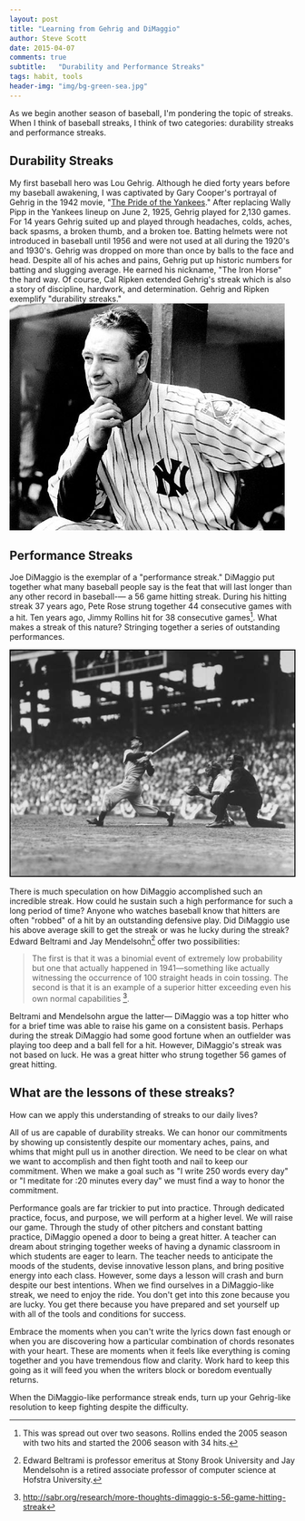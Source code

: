 ```yaml
---
layout: post
title: "Learning from Gehrig and DiMaggio"
author: Steve Scott
date: 2015-04-07
comments: true
subtitle:   "Durability and Performance Streaks"
tags: habit, tools
header-img: "img/bg-green-sea.jpg"
---
```

As we begin another season of baseball, I'm pondering the topic of streaks.  When I think of baseball streaks, I think of two categories:  durability streaks and performance streaks.  

## Durability Streaks

My first baseball hero was Lou Gehrig.  Although he died forty years before my baseball awakening, I was captivated by Gary Cooper's portrayal of Gehrig in the 1942 movie, "[The Pride of the Yankees](http://en.wikipedia.org/wiki/The_Pride_of_the_Yankees)." After replacing Wally Pipp in the Yankees lineup on June 2, 1925, Gehrig played for 2,130 games.  For 14 years Gehrig suited up and played through headaches, colds, aches, back spasms, a broken thumb, and a broken toe.  Batting helmets were not introduced in baseball until 1956 and were not used at all during the 1920's and 1930's.  Gehrig was dropped on more than once by balls to the face and head.  Despite all of his aches and pains, Gehrig put up historic numbers for batting and slugging average.  He earned his nickname, "The Iron Horse" the hard way.  Of course, Cal Ripken extended Gehrig's streak which is also a story of discipline, hardwork, and determination.  Gehrig and Ripken exemplify "durability streaks." ![Lou Gehrig](/img/lou-Gehrig.jpg)

## Performance Streaks
Joe DiMaggio is the exemplar of a "performance streak." DiMaggio put together what many baseball people say is the feat that will last longer than any other record in baseball-— a 56 game hitting streak.  During his hitting streak 37 years ago, Pete Rose strung together 44 consecutive games with a hit.  Ten years ago, Jimmy Rollins hit for 38 consecutive games[^1].  What makes a streak of this nature?  Stringing together a series of outstanding performances.

![Joe DiMaggio](/img/joe_dimaggio_hitting.jpg)

There is much speculation on how DiMaggio accomplished such an incredible streak.  How could he sustain such a high performance for such a long period of time?  Anyone who watches baseball know that hitters are often "robbed" of a hit by an outstanding defensive play.  Did DiMaggio use his above average skill to get the streak or was he lucky during the streak?  Edward Beltrami and Jay Mendelsohn[^2] offer two possibilities: 

> The first is that it was a binomial event of extremely low probability but one that actually happened in 1941—something like actually witnessing the occurrence of 100 straight heads in coin tossing. The second is that it is an example of a superior hitter exceeding even his own normal capabilities [^sabr].

Beltrami and Mendelsohn argue the latter— DiMaggio was a top hitter who for a brief time was able to raise his game on a consistent basis.   Perhaps during the streak DiMaggio had some good fortune when an outfielder was playing too deep and a ball fell for a hit.  However, DiMaggio's streak was not based on luck.  He was a great hitter who strung together 56 games of great hitting.


## What are the lessons of these streaks?

How can we apply this understanding of streaks to our daily lives?  

All of us are capable of durability streaks.  We can honor our commitments by showing up consistently despite our momentary aches, pains, and whims that might pull us in another direction.  We need to be clear on what we want to accomplish and then fight tooth and nail to keep our commitment.  When we make a goal such as "I write 250 words every day" or "I meditate for :20 minutes every day" we must find a way to honor the commitment.

Performance goals are far trickier to put into practice.  Through dedicated practice, focus, and purpose, we will perform at a higher level.  We will raise our game.  Through the study of other pitchers and constant batting practice, DiMaggio opened a door to being a great hitter.  A teacher can dream about stringing together weeks of having a dynamic classroom in which students are eager to learn.  The teacher needs to anticipate the moods of the students, devise innovative lesson plans, and bring positive energy into each class.  However, some days a lesson will crash and burn despite our best intentions.  When we find ourselves in a  DiMaggio-like streak, we need to enjoy the ride.  You don't get into this zone because you are lucky.  You get there because you have prepared and set yourself up with all of the tools and conditions for success.

Embrace the moments when you can't write the lyrics down fast enough or when you are discovering how a particular combination of chords resonates with your heart.  These are moments when it feels like everything is coming together and you have tremendous flow and clarity.  Work hard to keep this going as it will feed you when the writers block or boredom eventually returns.  

When the DiMaggio-like performance streak ends, turn up your Gehrig-like resolution to keep fighting despite the difficulty.


[^2]: Edward Beltrami is professor emeritus at Stony Brook University and Jay Mendelsohn is a retired associate professor of computer science at Hofstra University.
[^1]: This was spread out over two seasons.  Rollins ended the 2005 season with two hits and started the 2006 season with 34 hits.
[^sabr]: http://sabr.org/research/more-thoughts-dimaggio-s-56-game-hitting-streak
